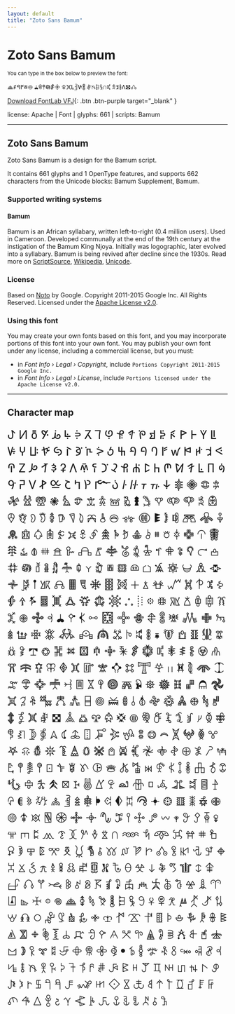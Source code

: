```yaml
---
layout: default
title: "Zoto Sans Bamum"
---
```


# Zoto Sans Bamum

<small>You can type in the box below to preview the font:</small>

<div contenteditable="true" class="texteditor" style="font-family: 'Zoto Sans Bamum';">
<p spellcheck="false">𖦺ꚯꛀꛂ𖡖𖠟 𖢇𖧶𖤣𖡎𖢯𖧷 𖦢𖣙ꛚ𖥌ꚴ𖢏 𖣮𖨅𖦿𖧀𖥵𖢱 𖠓ꛆ𖢴ꛎ𖣯𖦊</p>
</div>

[Download FontLab VFJ](https://downgit.github.io/#/home?url=https://github.com/fontlabcom/getgo-fonts/blob/main/getgo-fonts/apache/zotosans/zotosans-bamum.vfj){: .btn .btn-purple target="_blank" }

license: Apache \| Font \| glyphs: 661 \| scripts: Bamum

---


## Zoto Sans Bamum

Zoto Sans Bamum is a design for the Bamum script.

It contains 661 glyphs and 1 OpenType features, and supports 662 characters from the Unicode blocks: Bamum Supplement, Bamum.


### Supported writing systems


#### Bamum

Bamum is an African syllabary, written left-to-right (0.4 million users). Used in Cameroon. Developed communally at the end of the 19th century at the instigation of the Bamum King Njoya. Initially was logographic, later evolved into a syllabary. Bamum is being revived after decline since the 1930s. Read more on [ScriptSource](https://scriptsource.org/scr/Bamu), [Wikipedia](https://en.wikipedia.org/wiki/ISO_15924:Bamu), [Unicode](https://www.unicode.org/versions/Unicode13.0.0/ch19.pdf#G45398).


### License

Based on [Noto](https://github.com/notofonts) by Google. Copyright 2011-2015 Google Inc. All Rights Reserved. Licensed under the [Apache License v2.0](https://www.apache.org/licenses/LICENSE-2.0.txt).

### Using this font

You may create your own fonts based on this font, and you may incorporate portions of this font into your own font. You may publish your own font under any license, including a commercial license, but you must:

- in _Font Info › Legal › Copyright_, include `Portions Copyright 2011-2015 Google Inc.`
- in _Font Info › Legal › License_, include `Portions licensed under the Apache License v2.0.`


---

## Character map

<div style="font-family: 'Zoto Sans Bamum'; font-size: 2em;">
ꚠ ꚡ ꚢ ꚣ ꚤ ꚥ ꚦ ꚧ ꚨ ꚩ ꚪ ꚫ ꚬ ꚭ ꚮ ꚯ ꚰ ꚱ ꚲ ꚳ ꚴ ꚵ ꚶ ꚷ ꚸ ꚹ ꚺ ꚻ ꚼ ꚽ ꚾ ꚿ ꛀ ꛁ ꛂ ꛃ ꛄ ꛅ ꛆ ꛇ ꛈ ꛉ ꛊ ꛋ ꛌ ꛍ ꛎ ꛏ ꛐ ꛑ ꛒ ꛓ ꛔ ꛕ ꛖ ꛗ ꛘ ꛙ ꛚ ꛛ ꛜ ꛝ ꛞ ꛟ ꛠ ꛡ ꛢ ꛣ ꛤ ꛥ ꛰ ꛱ ꛲ ꛳ ꛴ ꛵ ꛶ ꛷ 𖠀 𖠁 𖠂 𖠃 𖠄 𖠅 𖠆 𖠇 𖠈 𖠉 𖠊 𖠋 𖠌 𖠍 𖠎 𖠏 𖠐 𖠑 𖠒 𖠓 𖠔 𖠕 𖠖 𖠗 𖠘 𖠙 𖠚 𖠛 𖠜 𖠝 𖠞 𖠟 𖠠 𖠡 𖠢 𖠣 𖠤 𖠥 𖠦 𖠧 𖠨 𖠩 𖠪 𖠫 𖠬 𖠭 𖠮 𖠯 𖠰 𖠱 𖠲 𖠳 𖠴 𖠵 𖠶 𖠷 𖠸 𖠹 𖠺 𖠻 𖠼 𖠽 𖠾 𖠿 𖡀 𖡁 𖡂 𖡃 𖡄 𖡅 𖡆 𖡇 𖡈 𖡉 𖡊 𖡋 𖡌 𖡍 𖡎 𖡏 𖡐 𖡑 𖡒 𖡓 𖡔 𖡕 𖡖 𖡗 𖡘 𖡙 𖡚 𖡛 𖡜 𖡝 𖡞 𖡟 𖡠 𖡡 𖡢 𖡣 𖡤 𖡥 𖡦 𖡧 𖡨 𖡩 𖡪 𖡫 𖡬 𖡭 𖡮 𖡯 𖡰 𖡱 𖡲 𖡳 𖡴 𖡵 𖡶 𖡷 𖡸 𖡹 𖡺 𖡻 𖡼 𖡽 𖡾 𖡿 𖢀 𖢁 𖢂 𖢃 𖢄 𖢅 𖢆 𖢇 𖢈 𖢉 𖢊 𖢋 𖢌 𖢍 𖢎 𖢏 𖢐 𖢑 𖢒 𖢓 𖢔 𖢕 𖢖 𖢗 𖢘 𖢙 𖢚 𖢛 𖢜 𖢝 𖢞 𖢟 𖢠 𖢡 𖢢 𖢣 𖢤 𖢥 𖢦 𖢧 𖢨 𖢩 𖢪 𖢫 𖢬 𖢭 𖢮 𖢯 𖢰 𖢱 𖢲 𖢳 𖢴 𖢵 𖢶 𖢷 𖢸 𖢹 𖢺 𖢻 𖢼 𖢽 𖢾 𖢿 𖣀 𖣁 𖣂 𖣃 𖣄 𖣅 𖣆 𖣇 𖣈 𖣉 𖣊 𖣋 𖣌 𖣍 𖣎 𖣏 𖣐 𖣑 𖣒 𖣓 𖣔 𖣕 𖣖 𖣗 𖣘 𖣙 𖣚 𖣛 𖣜 𖣝 𖣞 𖣟 𖣠 𖣡 𖣢 𖣣 𖣤 𖣥 𖣦 𖣧 𖣨 𖣩 𖣪 𖣫 𖣬 𖣭 𖣮 𖣯 𖣰 𖣱 𖣲 𖣳 𖣴 𖣵 𖣶 𖣷 𖣸 𖣹 𖣺 𖣻 𖣼 𖣽 𖣾 𖣿 𖤀 𖤁 𖤂 𖤃 𖤄 𖤅 𖤆 𖤇 𖤈 𖤉 𖤊 𖤋 𖤌 𖤍 𖤎 𖤏 𖤐 𖤑 𖤒 𖤓 𖤔 𖤕 𖤖 𖤗 𖤘 𖤙 𖤚 𖤛 𖤜 𖤝 𖤞 𖤟 𖤠 𖤡 𖤢 𖤣 𖤤 𖤥 𖤦 𖤧 𖤨 𖤩 𖤪 𖤫 𖤬 𖤭 𖤮 𖤯 𖤰 𖤱 𖤲 𖤳 𖤴 𖤵 𖤶 𖤷 𖤸 𖤹 𖤺 𖤻 𖤼 𖤽 𖤾 𖤿 𖥀 𖥁 𖥂 𖥃 𖥄 𖥅 𖥆 𖥇 𖥈 𖥉 𖥊 𖥋 𖥌 𖥍 𖥎 𖥏 𖥐 𖥑 𖥒 𖥓 𖥔 𖥕 𖥖 𖥗 𖥘 𖥙 𖥚 𖥛 𖥜 𖥝 𖥞 𖥟 𖥠 𖥡 𖥢 𖥣 𖥤 𖥥 𖥦 𖥧 𖥨 𖥩 𖥪 𖥫 𖥬 𖥭 𖥮 𖥯 𖥰 𖥱 𖥲 𖥳 𖥴 𖥵 𖥶 𖥷 𖥸 𖥹 𖥺 𖥻 𖥼 𖥽 𖥾 𖥿 𖦀 𖦁 𖦂 𖦃 𖦄 𖦅 𖦆 𖦇 𖦈 𖦉 𖦊 𖦋 𖦌 𖦍 𖦎 𖦏 𖦐 𖦑 𖦒 𖦓 𖦔 𖦕 𖦖 𖦗 𖦘 𖦙 𖦚 𖦛 𖦜 𖦝 𖦞 𖦟 𖦠 𖦡 𖦢 𖦣 𖦤 𖦥 𖦦 𖦧 𖦨 𖦩 𖦪 𖦫 𖦬 𖦭 𖦮 𖦯 𖦰 𖦱 𖦲 𖦳 𖦴 𖦵 𖦶 𖦷 𖦸 𖦹 𖦺 𖦻 𖦼 𖦽 𖦾 𖦿 𖧀 𖧁 𖧂 𖧃 𖧄 𖧅 𖧆 𖧇 𖧈 𖧉 𖧊 𖧋 𖧌 𖧍 𖧎 𖧏 𖧐 𖧑 𖧒 𖧓 𖧔 𖧕 𖧖 𖧗 𖧘 𖧙 𖧚 𖧛 𖧜 𖧝 𖧞 𖧟 𖧠 𖧡 𖧢 𖧣 𖧤 𖧥 𖧦 𖧧 𖧨 𖧩 𖧪 𖧫 𖧬 𖧭 𖧮 𖧯 𖧰 𖧱 𖧲 𖧳 𖧴 𖧵 𖧶 𖧷 𖧸 𖧹 𖧺 𖧻 𖧼 𖧽 𖧾 𖧿 𖨀 𖨁 𖨂 𖨃 𖨄 𖨅 𖨆 𖨇 𖨈 𖨉 𖨊 𖨋 𖨌 𖨍 𖨎 𖨏 𖨐 𖨑 𖨒 𖨓 𖨔 𖨕 𖨖 𖨗 𖨘 𖨙 𖨚 𖨛 𖨜 𖨝 𖨞 𖨟 𖨠 𖨡 𖨢 𖨣 𖨤 𖨥 𖨦 𖨧 𖨨 𖨩 𖨪 𖨫 𖨬 𖨭 𖨮 𖨯 𖨰 𖨱 𖨲 𖨳 𖨴 𖨵 𖨶 𖨷 𖨸
</div>

